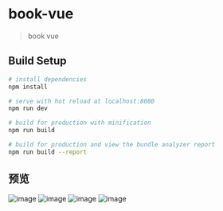 # book-vue

> book vue

## Build Setup

``` bash
# install dependencies
npm install

# serve with hot reload at localhost:8080
npm run dev

# build for production with minification
npm run build

# build for production and view the bundle analyzer report
npm run build --report
```

## 预览

 ![image](https://github.com/libaibuaidufu/book-vue/blob/master/book-index.png) 
 ![image](https://github.com/libaibuaidufu/book-vue/blob/master/book-info.png) 
 ![image](https://github.com/libaibuaidufu/book-vue/blob/master/book-search.png) 
 ![image](https://github.com/libaibuaidufu/book-vue/blob/master/book-list.png) 